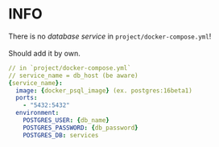 # INFO
There is no *database service* in `project/docker-compose.yml`! \
\
Should add it by own.

```yml
// in `project/docker-compose.yml`
// service_name = db_host (be aware)
{service_name}:
  image: {docker_psql_image} (ex. postgres:16beta1)
  ports:
    - "5432:5432"
  environment:
    POSTGRES_USER: {db_name}
    POSTGRES_PASSWORD: {db_password}
    POSTGRES_DB: services
```
